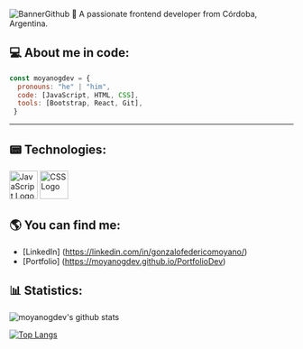 ![BannerGithub](https://user-images.githubusercontent.com/100478270/189510985-919dcd88-0f7f-4278-a3fb-628111cb7ef7.png)
:man: A passionate frontend developer from Córdoba, Argentina.


## 💻 About me in code:
```js
const moyanogdev = {
  pronouns: "he" | "him",
  code: [JavaScript, HTML, CSS],
  tools: [Bootstrap, React, Git],
 }
 ```
 
 ---

## :pager: Technologies:

<img src="https://cdn.worldvectorlogo.com/logos/javascript.svg" alt="JavaScript Logo" width="50" height="50"/> <img src="https://cdn.worldvectorlogo.com/logos/css3.svg" alt="CSS Logo" width="50" height="50"/>
 
## :earth_americas: You can find me:
- [LinkedIn] (https://linkedin.com/in/gonzalofedericomoyano/)
- [Portfolio] (https://moyanogdev.github.io/PortfolioDev)

## :bar_chart: Statistics:
![moyanogdev's github stats](https://github-readme-stats.vercel.app/api?username=moyanogdev&theme=tokyonight)

[![Top Langs](https://github-readme-stats.vercel.app/api/top-langs/?username=moyanogdev&theme=tokyonight)](https://github.com/moyanogdev/github-readme-stats)

<!--
**Moyanogdev/Moyanogdev** is a ✨ _special_ ✨ repository because its `README.md` (this file) appears on your GitHub profile.

Here are some ideas to get you started:

- 🔭 I’m currently working on ...
- 🌱 I’m currently learning ...
- 👯 I’m looking to collaborate on ...
- 🤔 I’m looking for help with ...
- 💬 Ask me about ...
- 📫 How to reach me: ...
- 😄 Pronouns: ...
- ⚡ Fun fact: ...
-->
